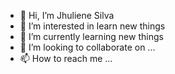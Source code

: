 - 👋 Hi, I’m Jhuliene Silva
- 👀 I’m interested in learn new things
- 🌱 I’m currently learning new things
- 💞️ I’m looking to collaborate on ...
- 📫 How to reach me ...

<!---
JhulySilva/JhulySilva is a ✨ special ✨ repository because its `README.md` (this file) appears on your GitHub profile.
You can click the Preview link to take a look at your changes.
--->
